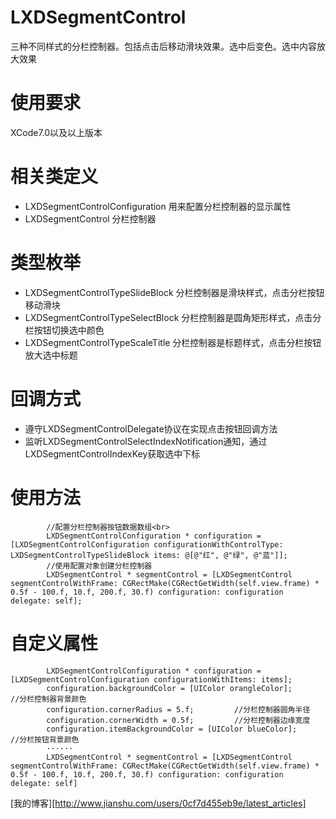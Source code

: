 # LXDSegmentControl

三种不同样式的分栏控制器。包括点击后移动滑块效果。选中后变色。选中内容放大效果

# 使用要求
XCode7.0以及以上版本

# 相关类定义

* LXDSegmentControlConfiguration   用来配置分栏控制器的显示属性
* LXDSegmentControl   分栏控制器

# 类型枚举

* LXDSegmentControlTypeSlideBlock   分栏控制器是滑块样式，点击分栏按钮移动滑块
* LXDSegmentControlTypeSelectBlock  分栏控制器是圆角矩形样式，点击分栏按钮切换选中颜色
* LXDSegmentControlTypeScaleTitle   分栏控制器是标题样式，点击分栏按钮放大选中标题

# 回调方式

* 遵守LXDSegmentControlDelegate协议在实现点击按钮回调方法
* 监听LXDSegmentControlSelectIndexNotification通知，通过LXDSegmentControlIndexKey获取选中下标

# 使用方法

``` objc
		//配置分栏控制器按钮数据数组<br>
		LXDSegmentControlConfiguration * configuration = [LXDSegmentControlConfiguration configurationWithControlType: LXDSegmentControlTypeSlideBlock items: @[@"红", @"绿", @"蓝"]];
		//使用配置对象创建分栏控制器
		LXDSegmentControl * segmentControl = [LXDSegmentControl segmentControlWithFrame: CGRectMake(CGRectGetWidth(self.view.frame) * 0.5f - 100.f, 10.f, 200.f, 30.f) configuration: configuration delegate: self];
```

# 自定义属性

``` objc
		LXDSegmentControlConfiguration * configuration = 				[LXDSegmentControlConfiguration configurationWithItems: items];
		configuration.backgroundColor = [UIColor orangleColor];   		  //分栏控制器背景颜色
		configuration.cornerRadius = 5.f;         //分栏控制器圆角半径
		configuration.cornerWidth = 0.5f;         //分栏控制器边缘宽度
		configuration.itemBackgroundColor = [UIColor blueColor];  		  //分栏按钮背景颜色
		······
		LXDSegmentControl * segmentControl = [LXDSegmentControl segmentControlWithFrame: CGRectMake(CGRectGetWidth(self.view.frame) * 0.5f - 100.f, 10.f, 200.f, 30.f) configuration: configuration delegate: self]
```

[我的博客][http://www.jianshu.com/users/0cf7d455eb9e/latest_articles]
